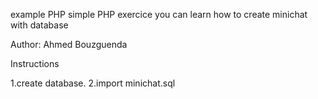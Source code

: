 example PHP
simple PHP exercice you can learn how to create minichat with database 

Author: Ahmed Bouzguenda

Instructions

1.create database.
2.import minichat.sql
